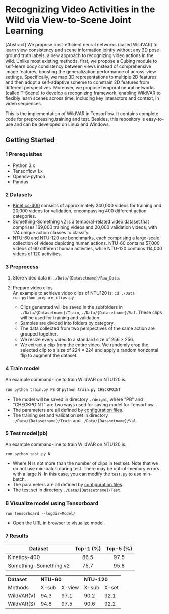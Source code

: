 # Recognizing Video Activities in the Wild via View-to-Scene Joint Learning
[Abstract] We propose cost-efficient neural networks (called WildVAR) to learn view-consistency and scene information jointly without any 3D pose ground truth labels, a new approach to recognizing video actions in the wild. Unlike most existing methods, first, we propose a Cubing module to self-learn body consistency between views instead of comprehensive image features, boosting the generalization performance of across-view settings. Specifically, we map 3D representations to multiple 2D features and then adopt a self-adaptive scheme to constrain 2D features from different perspectives. Moreover, we propose temporal neural networks (called T-Scene) to develop a recognizing framework, enabling WildVAR to flexibly learn scenes across time, including key interactors and context, in video sequences. 

This is the implementation of WildVAR in Tensorflow. It contains complete code for preprocessing,training and test. Besides, this repository is easy-to-use and can be developed on Linux and Windows. 

## Getting Started
### 1 Prerequisites  
* Python 3.x  
* Tensorflow 1.x    
* Opencv-python  
* Pandas  

### 2 Datasets
* [Kinetics-400](https://deepmind.com/research/open-source/kinetics) consists of approximately 240,000 videos for training and 20,000 videos for validation, encompassing 400 different action categories.
* [Something-Something v2](https://developer.qualcomm.com/software/ai-datasets/something-something) is a temporal-related video dataset that comprises 169,000 training videos and 20,000 validation videos, with 174 unique action classes to classify.
* [NTU-60 and NTU-120](https://github.com/shahroudy/NTURGB-D)  are benchmarks, each comprising a large-scale collection of videos depicting human actions. NTU-60 contains 57,000 videos of 60 different human activities, while NTU-120 contains 114,000 videos of 120 activities.

### 3 Preprocess
1. Store video data in `./Data/{Datasetname}/Raw_Data`.


2. Prepare video clips  
An example to achieve video clips of NTU120 is:
`cd ./Data`  
`run python prepare_clips.py`  
   * Clips generated will be saved in the subfolders in   `./Data/{Datasetname}/Train`, `./Data/{Datasetname}/Val`. These clips will be used for training and validation.  
   * Samples are divided into folders by category.
   * The data collected from two perspectives of the same action are grouped together.
   * We resize every video to a standard size of 256 × 256.
   * We extract a clip from the entire video. We randomly crop the selected clip to a size of 224 × 224 and apply a random horizontal flip to augment the dataset.

### 4 Train model
An example command-line to train WildVAR on NTU120 is:

`run python train.py PB` or `python train.py CHECKPOINT`
 
* The model will be saved in directory `./Weight`, where "PB" and "CHECKPOINT" are two ways used for saving model for Tensorflow.  
* The parameters are all defined by [configuration files](Checkpoint).
* The training set and validation set in directory `./Data/{Datasetname}/Train` and `./Data/{Datasetname}/Val`. 

### 5 Test model(pb)  
An example command-line to train WildVAR on NTU120 is:
  
`run python test.py N`  
* Where N is not more than the number of clips in test set. Note that we do not use min-batch during test. There may be out-of-memory errors with a large N. In this case, you can modify the `test.py` to use min-batch.    
* The parameters are all defined by [configuration files](Checkpoint).
* The test set in directory `./Data/{Datasetname}/Test`. 
### 6 Visualize model using Tensorboard  

`run tensorboard --logdir=Model/`   
* Open the URL in browser to visualize model.  

### 7 Results
Dataset| Top-1 (%) | Top-5 (%) |
------------            |:-----:| :-----:|
Kinetics-400                  |   86.5  |  97.5 | 
Something-Something v2           |  75.7  |  95.8 | 

<table>
    <tr>
        <td><b>Dataset</b></td> 
        <td colspan="2"><b>NTU-60</b></td> 
        <td colspan="2"><b>NTU-120</b></td> 
   </tr>
    <tr>
  		 <td>Methods</td> 
  		 <td>X-sub</td> 
  		 <td>X-view</td> 
  		 <td>X-sub</td> 
  		 <td>X-set</td>
    </tr>
    <tr>
        <td>WildVAR(V)</td> 
        <td>94.3</td> 
        <td>97.1</td> 
        <td>90.2</td> 
        <td>92.1</td>    
    </tr>
    <tr>
        <td>WildVAR(S)</td> 
        <td>94.8</td> 
        <td>97.5</td> 
        <td>90.6</td> 
        <td>92.2</td>    
    </tr>
</table>
